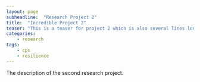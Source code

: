 ```yaml
---
layout: page
subheadline:  "Research Project 2"
title:  "Incredible Project 2"
teaser: "This is a teaser for project 2 which is also several lines long. We should advertise the project here and raise interest in this project. We have achieved great results and presented a novel method. Our current work aims at extending the approach by TBA."
categories:
    - research
tags:
    - cps
    - resilience
---
```


<!--more-->

The description of the second research project.
